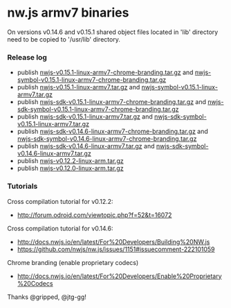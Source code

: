 # nw.js armv7 binaries

On versions v0.14.6 and v0.15.1 shared object files located in 'lib' directory need to be copied to '/usr/lib' directory.

### Release log
  - publish [nwjs-v0.15.1-linux-armv7-chrome-branding.tar.gz] and [nwjs-symbol-v0.15.1-linux-armv7-chrome-branding.tar.gz]
  - publish [nwjs-v0.15.1-linux-armv7.tar.gz] and [nwjs-symbol-v0.15.1-linux-armv7.tar.gz]
  - publish [nwjs-sdk-v0.15.1-linux-armv7-chrome-branding.tar.gz] and [nwjs-sdk-symbol-v0.15.1-linux-armv7-chrome-branding.tar.gz]
  - publish [nwjs-sdk-v0.15.1-linux-armv7.tar.gz] and [nwjs-sdk-symbol-v0.15.1-linux-armv7.tar.gz]
  - publish [nwjs-sdk-v0.14.6-linux-armv7-chrome-branding.tar.gz] and [nwjs-sdk-symbol-v0.14.6-linux-armv7-chrome-branding.tar.gz]
  - publish [nwjs-sdk-v0.14.6-linux-armv7.tar.gz] and [nwjs-sdk-symbol-v0.14.6-linux-armv7.tar.gz]
  - publish [nwjs-v0.12.2-linux-arm.tar.gz]
  - publish [nwjs-v0.12.0-linux-arm.tar.gz]

### Tutorials

Cross compilation tutorial for v0.12.2:
- http://forum.odroid.com/viewtopic.php?f=52&t=16072

Cross compilation tutorial for v0.14.6:
- http://docs.nwjs.io/en/latest/For%20Developers/Building%20NW.js
- https://github.com/nwjs/nw.js/issues/1151#issuecomment-222101059

Chrome branding (enable proprietary codecs)
- http://docs.nwjs.io/en/latest/For%20Developers/Enable%20Proprietary%20Codecs

Thanks @gripped, @jtg-gg!

[nwjs-v0.12.0-linux-arm.tar.gz]: https://github.com/LeonardLaszlo/nw.js-armv7-binaries/releases/download/nwjs-v0.12.0-linux-ARMv7/nwjs-v0.12.0-linux-arm.tar.gz
[nwjs-v0.12.2-linux-arm.tar.gz]: https://github.com/LeonardLaszlo/nw.js-armv7-binaries/releases/download/nwjs-v0.12.2-linux-ARMv7.tar.gz/nwjs-v0.12.2-linux-arm.tar.gz
[nwjs-sdk-v0.14.6-linux-armv7.tar.gz]: https://github.com/LeonardLaszlo/nw.js-armv7-binaries/releases/download/nwjs-sdk-v0.14.6-linux-armv7/nwjs-sdk-v0.14.6-linux-armv7.tar.gz
[nwjs-sdk-symbol-v0.14.6-linux-armv7.tar.gz]: https://github.com/LeonardLaszlo/nw.js-armv7-binaries/releases/download/nwjs-sdk-v0.14.6-linux-armv7/nwjs-sdk-symbol-v0.14.6-linux-armv7.tar.gz
[nwjs-sdk-v0.14.6-linux-armv7-chrome-branding.tar.gz]: https://github.com/LeonardLaszlo/nw.js-armv7-binaries/releases/download/nwjs-sdk-v0.14.6-linux-armv7-chrome-branding/nwjs-sdk-v0.14.6-linux-armv7-chrome-branding.tar.gz
[nwjs-sdk-symbol-v0.14.6-linux-armv7-chrome-branding.tar.gz]: https://github.com/LeonardLaszlo/nw.js-armv7-binaries/releases/download/nwjs-sdk-v0.14.6-linux-armv7-chrome-branding/nwjs-sdk-symbol-v0.14.6-linux-armv7-chrome-branding.tar.gz
[nwjs-sdk-v0.15.1-linux-armv7.tar.gz]: https://github.com/LeonardLaszlo/nw.js-armv7-binaries/releases/download/nwjs-sdk-v0.15.1-linux-armv7/nwjs-sdk-v0.15.1-linux-armv7.tar.gz
[nwjs-sdk-symbol-v0.15.1-linux-armv7.tar.gz]: https://github.com/LeonardLaszlo/nw.js-armv7-binaries/releases/download/nwjs-sdk-v0.15.1-linux-armv7/nwjs-sdk-symbol-v0.15.1-linux-armv7.tar.gz
[nwjs-sdk-v0.15.1-linux-armv7-chrome-branding.tar.gz]: https://github.com/LeonardLaszlo/nw.js-armv7-binaries/releases/download/nwjs-sdk-v0.15.1-linux-armv7-chrome-branding/nwjs-sdk-v0.15.1-linux-armv7-chrome-branding.tar.gz
[nwjs-sdk-symbol-v0.15.1-linux-armv7-chrome-branding.tar.gz]: https://github.com/LeonardLaszlo/nw.js-armv7-binaries/releases/download/nwjs-sdk-v0.15.1-linux-armv7-chrome-branding/nwjs-sdk-symbol-v0.15.1-linux-armv7-chrome-branding.tar.gz
[nwjs-v0.15.1-linux-armv7.tar.gz]:https://github.com/LeonardLaszlo/nw.js-armv7-binaries/releases/download/nwjs-v0.15.1-linux-armv7/nwjs-v0.15.1-linux-armv7.tar.gz
[nwjs-symbol-v0.15.1-linux-armv7.tar.gz]: https://github.com/LeonardLaszlo/nw.js-armv7-binaries/releases/download/nwjs-v0.15.1-linux-armv7/nwjs-symbol-v0.15.1-linux-armv7.tar.gz
[nwjs-v0.15.1-linux-armv7-chrome-branding.tar.gz]: https://github.com/LeonardLaszlo/nw.js-armv7-binaries/releases/download/nwjs-v0.15.1-linux-armv7-chrome-branding/nwjs-v0.15.1-linux-armv7-chrome-branding.tar.gz
[nwjs-symbol-v0.15.1-linux-armv7-chrome-branding.tar.gz]: https://github.com/LeonardLaszlo/nw.js-armv7-binaries/releases/download/nwjs-v0.15.1-linux-armv7-chrome-branding/nwjs-symbol-v0.15.1-linux-armv7-chrome-branding.tar.gz